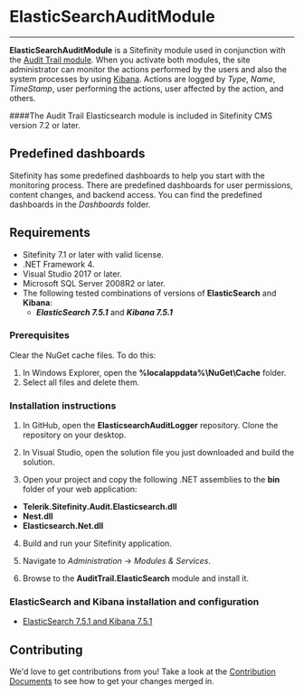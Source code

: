 # ElasticSearchAuditModule #
----------



**ElasticSearchAuditModule** is a Sitefinity module used in conjunction with the [Audit Trail module](http://www.sitefinity.com/documentation/documentationarticles/audit-trail). When you activate both modules, the site administrator can monitor the actions performed by the users and also the system processes by using [Kibana](http://www.elasticsearch.org/overview/kibana/ "Kibana"). Actions are logged by *Type*, *Name*, *TimeStamp*, user performing the actions, user affected by the action, and others.

####The Audit Trail Elasticsearch module is included in Sitefinity CMS version 7.2 or later.

Predefined dashboards
----------

Sitefinity has some predefined dashboards to help you start with the monitoring process. There are predefined dashboards for user permissions, content changes, and backend access. You can find the predefined dashboards in the *Dashboards* folder.

Requirements
----------

- Sitefinity 7.1 or later with valid license.
- .NET Framework 4.
- Visual Studio 2017 or later.
- Microsoft SQL Server 2008R2 or later.
- The following tested combinations of versions of **ElasticSearch** and **Kibana**:
	- ***ElasticSearch 7.5.1*** and ***Kibana 7.5.1***


### Prerequisites

Clear the NuGet cache files. To do this:

1. In Windows Explorer, open the **%localappdata%\NuGet\Cache** folder.
2. Select all files and delete them.


### Installation instructions

1. In GitHub, open the **ElasticsearchAuditLogger** repository.
Clone the repository on your desktop.

2. In Visual Studio, open the solution file you just downloaded and build the solution.

3. Open your project and copy the following .NET assemblies to the **bin** folder of your web application:
 * **Telerik.Sitefinity.Audit.Elasticsearch.dll**
 * **Nest.dll**
 * **Elasticsearch.Net.dll**


4. Build and run your Sitefinity application.

5. Navigate to *Administration* -> *Modules & Services*.

6. Browse to the **AuditTrail.ElasticSearch** module and install it.

### ElasticSearch and Kibana installation and configuration  ###
- [ElasticSearch 7.5.1 and Kibana 7.5.1](ElasticSearch7.5.1AndKibana7.5.1.md)

Contributing
------

We'd love to get contributions from you! Take a look at the
[Contribution Documents](CONTRIBUTING.md) to see how to get your changes merged
in.


